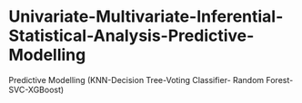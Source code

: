 # Univariate-Multivariate-Inferential-Statistical-Analysis-Predictive-Modelling
Predictive Modelling (KNN-Decision Tree-Voting Classifier- Random Forest-SVC-XGBoost)
